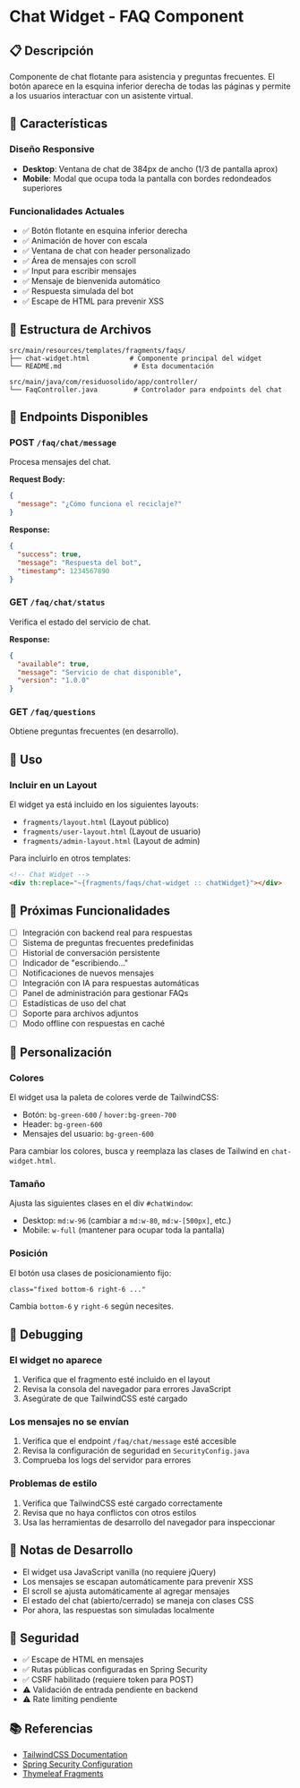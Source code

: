 # Chat Widget - FAQ Component

## 📋 Descripción

Componente de chat flotante para asistencia y preguntas frecuentes. El botón aparece en la esquina inferior derecha de todas las páginas y permite a los usuarios interactuar con un asistente virtual.

## 🎨 Características

### Diseño Responsive
- **Desktop**: Ventana de chat de 384px de ancho (1/3 de pantalla aprox)
- **Mobile**: Modal que ocupa toda la pantalla con bordes redondeados superiores

### Funcionalidades Actuales
- ✅ Botón flotante en esquina inferior derecha
- ✅ Animación de hover con escala
- ✅ Ventana de chat con header personalizado
- ✅ Área de mensajes con scroll
- ✅ Input para escribir mensajes
- ✅ Mensaje de bienvenida automático
- ✅ Respuesta simulada del bot
- ✅ Escape de HTML para prevenir XSS

## 📁 Estructura de Archivos

```
src/main/resources/templates/fragments/faqs/
├── chat-widget.html          # Componente principal del widget
└── README.md                  # Esta documentación

src/main/java/com/residuosolido/app/controller/
└── FaqController.java         # Controlador para endpoints del chat
```

## 🔌 Endpoints Disponibles

### POST `/faq/chat/message`
Procesa mensajes del chat.

**Request Body:**
```json
{
  "message": "¿Cómo funciona el reciclaje?"
}
```

**Response:**
```json
{
  "success": true,
  "message": "Respuesta del bot",
  "timestamp": 1234567890
}
```

### GET `/faq/chat/status`
Verifica el estado del servicio de chat.

**Response:**
```json
{
  "available": true,
  "message": "Servicio de chat disponible",
  "version": "1.0.0"
}
```

### GET `/faq/questions`
Obtiene preguntas frecuentes (en desarrollo).

## 🚀 Uso

### Incluir en un Layout

El widget ya está incluido en los siguientes layouts:
- `fragments/layout.html` (Layout público)
- `fragments/user-layout.html` (Layout de usuario)
- `fragments/admin-layout.html` (Layout de admin)

Para incluirlo en otros templates:

```html
<!-- Chat Widget -->
<div th:replace="~{fragments/faqs/chat-widget :: chatWidget}"></div>
```

## 🎯 Próximas Funcionalidades

- [ ] Integración con backend real para respuestas
- [ ] Sistema de preguntas frecuentes predefinidas
- [ ] Historial de conversación persistente
- [ ] Indicador de "escribiendo..."
- [ ] Notificaciones de nuevos mensajes
- [ ] Integración con IA para respuestas automáticas
- [ ] Panel de administración para gestionar FAQs
- [ ] Estadísticas de uso del chat
- [ ] Soporte para archivos adjuntos
- [ ] Modo offline con respuestas en caché

## 🔧 Personalización

### Colores
El widget usa la paleta de colores verde de TailwindCSS:
- Botón: `bg-green-600` / `hover:bg-green-700`
- Header: `bg-green-600`
- Mensajes del usuario: `bg-green-600`

Para cambiar los colores, busca y reemplaza las clases de Tailwind en `chat-widget.html`.

### Tamaño
Ajusta las siguientes clases en el div `#chatWindow`:
- Desktop: `md:w-96` (cambiar a `md:w-80`, `md:w-[500px]`, etc.)
- Mobile: `w-full` (mantener para ocupar toda la pantalla)

### Posición
El botón usa clases de posicionamiento fijo:
```html
class="fixed bottom-6 right-6 ..."
```

Cambia `bottom-6` y `right-6` según necesites.

## 🐛 Debugging

### El widget no aparece
1. Verifica que el fragmento esté incluido en el layout
2. Revisa la consola del navegador para errores JavaScript
3. Asegúrate de que TailwindCSS esté cargado

### Los mensajes no se envían
1. Verifica que el endpoint `/faq/chat/message` esté accesible
2. Revisa la configuración de seguridad en `SecurityConfig.java`
3. Comprueba los logs del servidor para errores

### Problemas de estilo
1. Verifica que TailwindCSS esté cargado correctamente
2. Revisa que no haya conflictos con otros estilos
3. Usa las herramientas de desarrollo del navegador para inspeccionar

## 📝 Notas de Desarrollo

- El widget usa JavaScript vanilla (no requiere jQuery)
- Los mensajes se escapan automáticamente para prevenir XSS
- El scroll se ajusta automáticamente al agregar mensajes
- El estado del chat (abierto/cerrado) se maneja con clases CSS
- Por ahora, las respuestas son simuladas localmente

## 🔐 Seguridad

- ✅ Escape de HTML en mensajes
- ✅ Rutas públicas configuradas en Spring Security
- ✅ CSRF habilitado (requiere token para POST)
- ⚠️ Validación de entrada pendiente en backend
- ⚠️ Rate limiting pendiente

## 📚 Referencias

- [TailwindCSS Documentation](https://tailwindcss.com/docs)
- [Spring Security Configuration](https://docs.spring.io/spring-security/reference/index.html)
- [Thymeleaf Fragments](https://www.thymeleaf.org/doc/tutorials/3.0/usingthymeleaf.html#template-layout)

